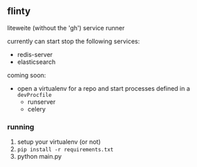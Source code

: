 ## flinty

liteweite (without the 'gh') service runner

currently can start stop the following services:
- redis-server
- elasticsearch

coming soon:
- open a virtualenv for a repo and start processes defined in a `devProcfile`
    - runserver
    - celery

### running

1. setup your virtualenv (or not)
2. `pip install -r requirements.txt`
3. python main.py